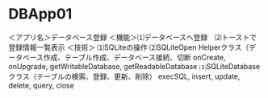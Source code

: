 # DBApp01
＜アプリ名＞データベース登録
＜機能＞⑴データベースへ登録　⑵トーストで登録情報一覧表示
＜技術＞
  ⑴SQLiteの操作
  ⑵SQLiteOpen Helperクラス（データベース作成、テーブル作成、データベース接続、切断
      onCreate, onUpgrade, getWritableDatabase, getReadableDatabase
  ⑶SQLiteDatabaseクラス（テーブルの検索、登録、更新、削除）
      execSQL, insert, update, delete, query, close

